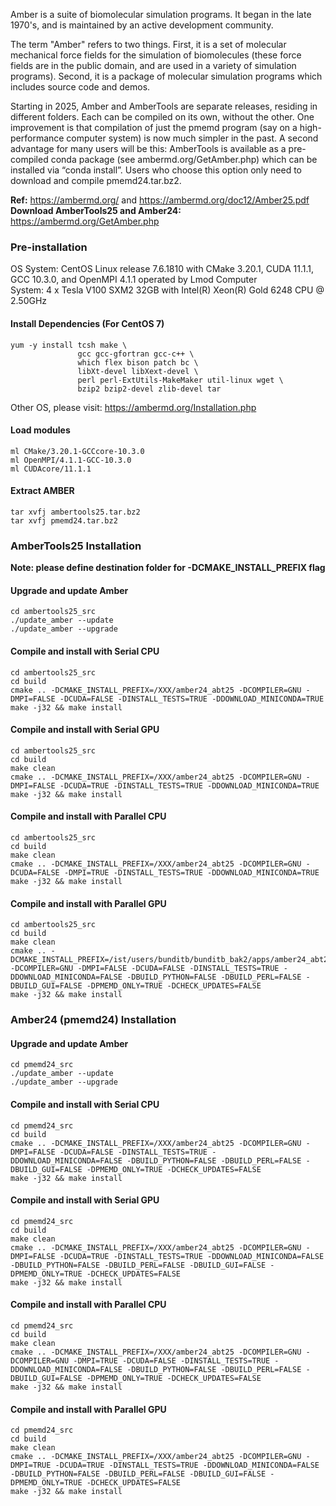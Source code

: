 Amber is a suite of biomolecular simulation programs. It began in the late 1970's, and is maintained by an active development community.

The term "Amber" refers to two things. First, it is a set of molecular mechanical force fields for the simulation of biomolecules (these force fields are in the public domain, and are used in a variety of simulation programs). Second, it is a package of molecular simulation programs which includes source code and demos.

Starting in 2025, Amber and AmberTools are separate releases, residing in different folders. Each can be compiled on its own, without the other. One improvement is that compilation of just the pmemd program (say on a high-performance computer system) is now much simpler in the past. A second advantage for many users will be this: AmberTools is available as a pre-compiled conda package (see ambermd.org/GetAmber.php) which can be installed via “conda install”. Users who choose this option only need to download and compile pmemd24.tar.bz2.

**Ref:** https://ambermd.org/ and https://ambermd.org/doc12/Amber25.pdf \
**Download AmberTools25 and Amber24:** https://ambermd.org/GetAmber.php

### Pre-installation

OS System: CentOS Linux release 7.6.1810 with CMake 3.20.1, CUDA 11.1.1, GCC 10.3.0, and OpenMPI 4.1.1 operated by Lmod Computer \
System: 4 x Tesla V100 SXM2 32GB with Intel(R) Xeon(R) Gold 6248 CPU @ 2.50GHz

#### Install Dependencies (For CentOS 7)
```
yum -y install tcsh make \
			   gcc gcc-gfortran gcc-c++ \
			   which flex bison patch bc \
			   libXt-devel libXext-devel \
			   perl perl-ExtUtils-MakeMaker util-linux wget \
			   bzip2 bzip2-devel zlib-devel tar
```
Other OS, please visit: https://ambermd.org/Installation.php

#### Load modules
```
ml CMake/3.20.1-GCCcore-10.3.0
ml OpenMPI/4.1.1-GCC-10.3.0
ml CUDAcore/11.1.1
```

#### Extract AMBER
```
tar xvfj ambertools25.tar.bz2
tar xvfj pmemd24.tar.bz2 
```

### AmberTools25 Installation
**Note: please define destination folder for -DCMAKE_INSTALL_PREFIX flag**

#### Upgrade and update Amber
```
cd ambertools25_src
./update_amber --update
./update_amber --upgrade
```

#### Compile and install with Serial CPU
```
cd ambertools25_src
cd build
cmake .. -DCMAKE_INSTALL_PREFIX=/XXX/amber24_abt25 -DCOMPILER=GNU -DMPI=FALSE -DCUDA=FALSE -DINSTALL_TESTS=TRUE -DDOWNLOAD_MINICONDA=TRUE
make -j32 && make install
```

#### Compile and install with Serial GPU
```
cd ambertools25_src
cd build
make clean
cmake .. -DCMAKE_INSTALL_PREFIX=/XXX/amber24_abt25 -DCOMPILER=GNU -DMPI=FALSE -DCUDA=TRUE -DINSTALL_TESTS=TRUE -DDOWNLOAD_MINICONDA=TRUE
make -j32 && make install
```

#### Compile and install with Parallel CPU
```
cd ambertools25_src
cd build
make clean
cmake .. -DCMAKE_INSTALL_PREFIX=/XXX/amber24_abt25 -DCOMPILER=GNU -DCUDA=FALSE -DMPI=TRUE -DINSTALL_TESTS=TRUE -DDOWNLOAD_MINICONDA=TRUE
make -j32 && make install
```

#### Compile and install with Parallel GPU
```
cd ambertools25_src
cd build
make clean
cmake .. -DCMAKE_INSTALL_PREFIX=/ist/users/bunditb/bunditb_bak2/apps/amber24_abt25 -DCOMPILER=GNU -DMPI=FALSE -DCUDA=FALSE -DINSTALL_TESTS=TRUE -DDOWNLOAD_MINICONDA=FALSE -DBUILD_PYTHON=FALSE -DBUILD_PERL=FALSE -DBUILD_GUI=FALSE -DPMEMD_ONLY=TRUE -DCHECK_UPDATES=FALSE
make -j32 && make install
```

### Amber24 (pmemd24) Installation

#### Upgrade and update Amber
```
cd pmemd24_src
./update_amber --update
./update_amber --upgrade
```

#### Compile and install with Serial CPU
```
cd pmemd24_src
cd build
cmake .. -DCMAKE_INSTALL_PREFIX=/XXX/amber24_abt25 -DCOMPILER=GNU -DMPI=FALSE -DCUDA=FALSE -DINSTALL_TESTS=TRUE -DDOWNLOAD_MINICONDA=FALSE -DBUILD_PYTHON=FALSE -DBUILD_PERL=FALSE -DBUILD_GUI=FALSE -DPMEMD_ONLY=TRUE -DCHECK_UPDATES=FALSE
make -j32 && make install
```

#### Compile and install with Serial GPU
```
cd pmemd24_src
cd build
make clean
cmake .. -DCMAKE_INSTALL_PREFIX=/XXX/amber24_abt25 -DCOMPILER=GNU -DMPI=FALSE -DCUDA=TRUE -DINSTALL_TESTS=TRUE -DDOWNLOAD_MINICONDA=FALSE -DBUILD_PYTHON=FALSE -DBUILD_PERL=FALSE -DBUILD_GUI=FALSE -DPMEMD_ONLY=TRUE -DCHECK_UPDATES=FALSE
make -j32 && make install
```

#### Compile and install with Parallel CPU
```
cd pmemd24_src
cd build
make clean
cmake .. -DCMAKE_INSTALL_PREFIX=/XXX/amber24_abt25 -DCOMPILER=GNU -DCOMPILER=GNU -DMPI=TRUE -DCUDA=FALSE -DINSTALL_TESTS=TRUE -DDOWNLOAD_MINICONDA=FALSE -DBUILD_PYTHON=FALSE -DBUILD_PERL=FALSE -DBUILD_GUI=FALSE -DPMEMD_ONLY=TRUE -DCHECK_UPDATES=FALSE
make -j32 && make install
```

#### Compile and install with Parallel GPU
```
cd pmemd24_src
cd build
make clean
cmake .. -DCMAKE_INSTALL_PREFIX=/XXX/amber24_abt25 -DCOMPILER=GNU -DMPI=TRUE -DCUDA=TRUE -DINSTALL_TESTS=TRUE -DDOWNLOAD_MINICONDA=FALSE -DBUILD_PYTHON=FALSE -DBUILD_PERL=FALSE -DBUILD_GUI=FALSE -DPMEMD_ONLY=TRUE -DCHECK_UPDATES=FALSE
make -j32 && make install
```
